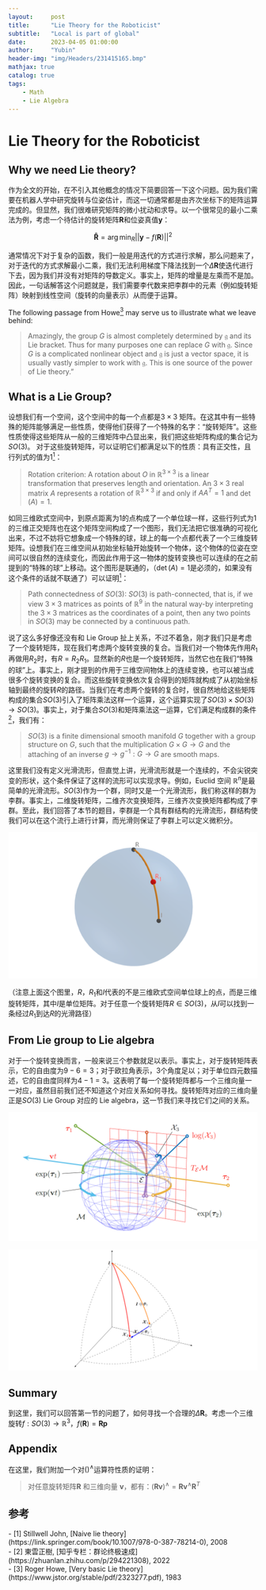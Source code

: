 ```yaml
---
layout:     post
title:      "Lie Theory for the Roboticist"
subtitle:   "Local is part of global"
date:       2023-04-05 01:00:00
author:     "Yubin"
header-img: "img/Headers/231415165.bmp"
mathjax: true
catalog: true
tags:
    - Math
    - Lie Algebra
---
```


# Lie Theory for the Roboticist

## Why we need Lie theory?

作为全文的开始，在不引入其他概念的情况下简要回答一下这个问题。因为我们需要在机器人学中研究旋转与位姿估计，而这一切通常都是由齐次坐标下的矩阵运算完成的。但显然，我们很难研究矩阵的微小扰动和求导。以一个很常见的最小二乘法为例，考虑一个待估计的旋转矩阵$\mathbf{R}$和位姿真值$\mathbf{y}$：

$$
\mathbf{\hat R} = \arg\min_R||\mathbf{y}-f(\mathbf{R})||^2
$$

通常情况下对于复杂的函数，我们一般是用迭代的方式进行求解，那么问题来了，对于迭代的方式求解最小二乘，我们无法利用梯度下降法找到一个$\Delta \mathbf{R}$使迭代进行下去，因为我们并没有对矩阵的导数定义。事实上，矩阵的增量是左乘而不是加。因此，一句话解答这个问题就是，我们需要李代数来把李群中的元素（例如旋转矩阵）映射到线性空间（旋转的向量表示）从而便于运算。

The following passage from Howe[<sup>3</sup>](#refer-anchor-3) may serve us to illustrate what we leave behind:

>Amazingly, the group $G$ is almost completely determined by $\mathfrak{g}$ and its Lie bracket. Thus for many purposes one can replace $G$ with $\mathfrak{g}$. Since $G$ is a complicated nonlinear object and $\mathfrak{g}$ is just a vector space, it is usually vastly simpler to work with $\mathfrak{g}$. This is one source of the power of Lie theory.”

## What is a Lie Group?

设想我们有一个空间，这个空间中的每一个点都是$3\times3$ 矩阵。在这其中有一些特殊的矩阵能够满足一些性质，使得他们获得了一个特殊的名字：“旋转矩阵”。这些性质使得这些矩阵从一般的三维矩阵中凸显出来，我们把这些矩阵构成的集合记为$SO(3)$。 对于这些旋转矩阵，可以证明它们都满足以下的性质：具有正交性，且行列式的值为$1$[<sup>1</sup>](#refer-anchor-1)：

>Rotation criterion: A rotation about $O$ in $\mathbb{R}^{3\times 3}$ is a linear transformation that preserves length and orientation. An $3\times 3$ real matrix $A$ represents a rotation of $\mathbb{R}^{3\times 3}$ if and only if $AA^T = 1$ and $\det(A) = 1$.

如同三维欧式空间中，到原点距离为$1$的点构成了一个单位球一样，这些行列式为$1$的三维正交矩阵也在这个矩阵空间构成了一个图形，我们无法把它很准确的可视化出来，不过不妨将它想象成一个特殊的球，球上的每一个点都代表了一个三维旋转矩阵。设想我们在三维空间从初始坐标轴开始旋转一个物体，这个物体的位姿在空间可以很自然的连续变化，而因此作用于这一物体的旋转变换也可以连续的在之前提到的“特殊的球”上移动。这个图形是联通的，（$\det(A) = 1$是必须的，如果没有这个条件的话就不联通了）可以证明[<sup>1</sup>](#refer-anchor-1)：

>Path connectedness of $SO(3)$: $SO(3)$ is path-connected, that is, if we view $3\times 3$ matrices as points of $\mathbb{R}^9$ in the natural way-by interpreting the $3\times 3$ matrices as the coordinates of a point, then any two points in $SO(3)$ may be connected by a continuous path.

说了这么多好像还没有和 Lie Group 扯上关系，不过不着急，刚才我们只是考虑了一个旋转矩阵，现在我们考虑两个旋转变换的复合。当我们对一个物体先作用$R_1$再做用$R_2$时，有$R = R_2R_1$。显然新的$R$也是一个旋转矩阵，当然它也在我们“特殊的球”上。事实上，刚才提到的作用于三维空间物体上的连续变换，也可以被当成很多个旋转变换的复合。而这些旋转变换依次复合得到的矩阵就构成了从初始坐标轴到最终的旋转$R$的路径。当我们在考虑两个旋转的复合时，很自然地给这些矩阵构成的集合$SO(3)$引入了矩阵乘法这样一个运算，这个运算实现了$SO(3)\times SO(3)\rightarrow SO(3)$。事实上，对于集合$SO(3)$和矩阵乘法这一运算，它们满足构成群的条件[<sup>2</sup>](#refer-anchor-1)，我们有：

>$SO(3)$ is a finite dimensional smooth manifold $G$ together with a group structure on $G$, such that the multiplication $G\times G\rightarrow G$ and the attaching of an inverse $g\rightarrow g^{−1}: G\rightarrow G$ are smooth maps.

这里我们没有定义光滑流形，但直觉上讲，光滑流形就是一个连续的，不会尖锐突变的形状，这个条件保证了这样的流形可以实现求导。例如，Euclid 空间 $\mathbb{R}^n$是最简单的光滑流形。$SO(3)$作为一个群，同时又是一个光滑流形，我们称这样的群为李群。事实上，二维旋转矩阵，二维齐次变换矩阵，三维齐次变换矩阵都构成了李群。至此，我们回答了本节的题目，李群是一个具有群结构的光滑流形，群结构使我们可以在这个流行上进行计算，而光滑则保证了李群上可以定义微积分。

![Rotation](/img/Notes/2023-05/rr.png)

（注意上面这个图里，$R$，$R_1$和$I$代表的不是三维欧式空间单位球上的点，而是三维旋转矩阵，其中$I$是单位矩阵。对于任意一个旋转矩阵$R\in SO(3)$，从$I$可以找到一条经过$R_1$到达$R$的光滑路径）

## From Lie group to Lie algebra

对于一个旋转变换而言，一般来说三个参数就足以表示。事实上，对于旋转矩阵表示，它的自由度为$9-6=3$；对于欧拉角表示，3个角度足以；对于单位四元数描述，它的自由度同样为$4-1=3$。这表明了每一个旋转矩阵都与一个三维向量一一对应，虽然目前我们还不知道这个对应关系如何寻找。旋转矩阵对应的三维向量正是$SO(3)$ Lie Group 对应的 Lie algebra，这一节我们来寻找它们之间的关系。

![Rotation](/img/Notes/2023-05/lie.png)

![BCH](/img/Notes/2023-05/bch.png)

## Summary

到这里，我们可以回答第一节的问题了，如何寻找一个合理的$\Delta \mathbf{R}$。考虑一个三维旋转$f: SO(3)\rightarrow \mathbb{R}^3$，$f(\textbf{R})=\textbf{Rp}$

## Appendix

在这里，我们附加一个对$()^\wedge$运算符性质的证明：

>对任意旋转矩阵$\mathbf{R}$ 和三维向量 $\mathbf{v}$，都有：$(\mathbf{Rv})^\wedge=\mathbf{Rv}^\wedge\mathbf{R}^T$


## 参考
<div id="refer-anchor-1"></div>
- [1] Stillwell John, [Naive lie theory](https://link.springer.com/book/10.1007/978-0-387-78214-0), 2008
<div id="refer-anchor-2"></div>
- [2] 東雲正樹, [知乎专栏：群论终极速成](https://zhuanlan.zhihu.com/p/294221308), 2022
<div id="refer-anchor-3"></div>
- [3] Roger Howe, [Very basic Lie theory](https://www.jstor.org/stable/pdf/2323277.pdf), 1983